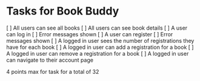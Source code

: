 # Tasks for Book Buddy

[ ] All users can see all books
[ ] All users can see book details
[ ] A user can log in
  [ ] Error messages shown
[ ] A user can register 
  [ ] Error messages shown
[ ] A logged in user sees the number of registrations they have for each book
[ ] A logged in user can add a registration for a book
[ ] A logged in user can remove a registration for a book
[ ] A logged in user can navigate to their account page

4 points max for task for a total of 32
